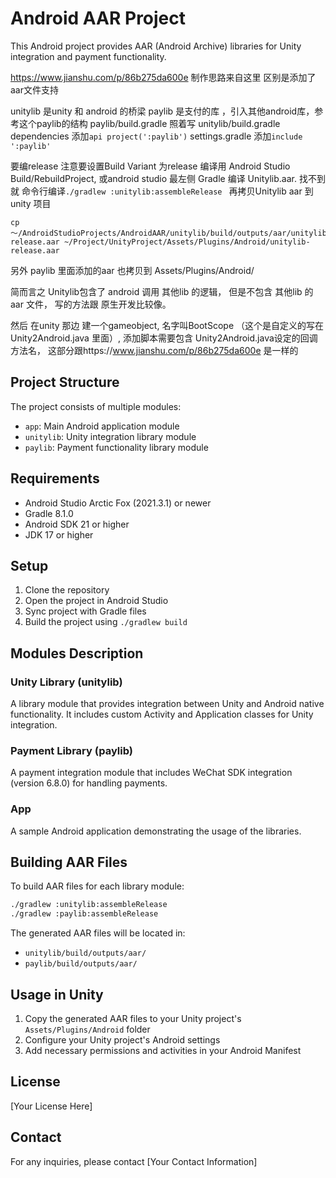 # Android AAR Project

This Android project provides AAR (Android Archive) libraries for Unity integration and payment functionality.

https://www.jianshu.com/p/86b275da600e 制作思路来自这里
区别是添加了aar文件支持

unitylib 是unity 和 android 的桥梁
paylib 是支付的库 ，引入其他android库，参考这个paylib的结构
paylib/build.gradle 照着写
unitylib/build.gradle dependencies 添加`api project(':paylib')`
settings.gradle 添加`include ':paylib'`

要编release 注意要设置Build Variant 为release
编译用 Android Studio Build/RebuildProject, 或android studio 最左侧 Gradle 编译 Unitylib.aar. 
找不到就 命令行编译`./gradlew :unitylib:assembleRelease `
再拷贝Unitylib aar 到 unity 项目

    cp ～/AndroidStudioProjects/AndroidAAR/unitylib/build/outputs/aar/unitylib-release.aar ~/Project/UnityProject/Assets/Plugins/Android/unitylib-release.aar

另外 paylib 里面添加的aar 也拷贝到 Assets/Plugins/Android/

简而言之 Unitylib包含了 android 调用 其他lib 的逻辑， 但是不包含 其他lib 的aar 文件， 写的方法跟 原生开发比较像。


然后 在unity 那边 建一个gameobject, 名字叫BootScope （这个是自定义的写在Unity2Android.java 里面）, 添加脚本需要包含 Unity2Android.java设定的回调方法名， 这部分跟https://www.jianshu.com/p/86b275da600e 是一样的

## Project Structure

The project consists of multiple modules:
- `app`: Main Android application module
- `unitylib`: Unity integration library module
- `paylib`: Payment functionality library module

## Requirements

- Android Studio Arctic Fox (2021.3.1) or newer
- Gradle 8.1.0
- Android SDK 21 or higher
- JDK 17 or higher

## Setup

1. Clone the repository
2. Open the project in Android Studio
3. Sync project with Gradle files
4. Build the project using `./gradlew build`

## Modules Description

### Unity Library (unitylib)
A library module that provides integration between Unity and Android native functionality. It includes custom Activity and Application classes for Unity integration.

### Payment Library (paylib)
A payment integration module that includes WeChat SDK integration (version 6.8.0) for handling payments.

### App
A sample Android application demonstrating the usage of the libraries.

## Building AAR Files

To build AAR files for each library module:

```bash
./gradlew :unitylib:assembleRelease
./gradlew :paylib:assembleRelease
```

The generated AAR files will be located in:
- `unitylib/build/outputs/aar/`
- `paylib/build/outputs/aar/`

## Usage in Unity

1. Copy the generated AAR files to your Unity project's `Assets/Plugins/Android` folder
2. Configure your Unity project's Android settings
3. Add necessary permissions and activities in your Android Manifest

## License

[Your License Here]

## Contact

For any inquiries, please contact [Your Contact Information] 